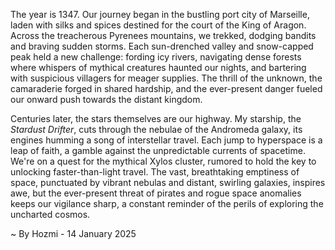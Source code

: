 
The year is 1347.  Our journey began in the bustling port city of Marseille, laden with silks and spices destined for the court of the King of Aragon.  Across the treacherous Pyrenees mountains, we trekked, dodging bandits and braving sudden storms. Each sun-drenched valley and snow-capped peak held a new challenge:  fording icy rivers, navigating dense forests where whispers of mythical creatures haunted our nights, and bartering with suspicious villagers for meager supplies.  The thrill of the unknown, the camaraderie forged in shared hardship, and the ever-present danger fueled our onward push towards the distant kingdom.

Centuries later, the stars themselves are our highway.  My starship, the *Stardust Drifter*, cuts through the nebulae of the Andromeda galaxy, its engines humming a song of interstellar travel.  Each jump to hyperspace is a leap of faith, a gamble against the unpredictable currents of spacetime. We're on a quest for the mythical Xylos cluster, rumored to hold the key to unlocking faster-than-light travel.  The vast, breathtaking emptiness of space, punctuated by vibrant nebulas and distant, swirling galaxies, inspires awe, but the ever-present threat of pirates and rogue space anomalies keeps our vigilance sharp, a constant reminder of the perils of exploring the uncharted cosmos.

~ By Hozmi - 14 January 2025
